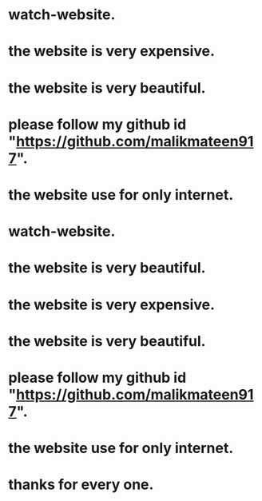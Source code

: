# watch-website.
# the website is very expensive.
# the website is very beautiful.
# please follow my github id "https://github.com/malikmateen917".
# the website use for only internet.

# watch-website.
# the website is very beautiful.


# the website is very expensive.
# the website is very beautiful.

# please follow my github id "https://github.com/malikmateen917".
# the website use for only internet.







# thanks for every one.
